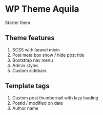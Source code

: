# WP Theme Aquila
Starter them 

## Theme features
1. SCSS with laravel mixin
2. Post meta box show / hide post title
3. Bootstrap nav menu
4. Admin styles
5. Custom sidebars

## Template tags
1. Custom post thumbernail with lazy loading
2. Postid / modified on date
3. Author name






